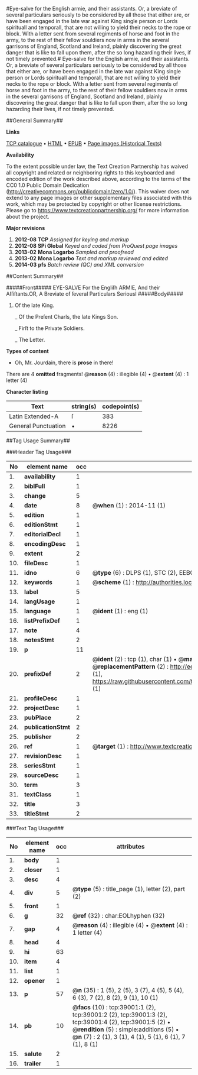 #Eye-salve for the English armie, and their assistants. Or, a breviate of several particulars seriously to be considered by all those that either are, or have been engaged in the late war against King single person or Lords spirituall and temporall, that are not willing to yield their necks to the rope or block. With a letter sent from several regiments of horse and foot in the army, to the rest of their fellow souldiers now in arms in the several garrisons of England, Scotland and Ireland, plainly discovering the great danger that is like to fall upon them, after the so long hazarding their lives, if not timely prevented.#
Eye-salve for the English armie, and their assistants. Or, a breviate of several particulars seriously to be considered by all those that either are, or have been engaged in the late war against King single person or Lords spirituall and temporall, that are not willing to yield their necks to the rope or block. With a letter sent from several regiments of horse and foot in the army, to the rest of their fellow souldiers now in arms in the several garrisons of England, Scotland and Ireland, plainly discovering the great danger that is like to fall upon them, after the so long hazarding their lives, if not timely prevented.

##General Summary##

**Links**

[TCP catalogue](http://www.ota.ox.ac.uk/tcp/)  • 
[HTML](http://tei.it.ox.ac.uk/tcp/Texts-HTML/free/A39/A39112.html)  • 
[EPUB](http://tei.it.ox.ac.uk/tcp/Texts-EPUB/free/A39/A39112.epub) • 
[Page images (Historical Texts)](https://historicaltexts.jisc.ac.uk/eebo-99834500e)

**Availability**

To the extent possible under law, the Text Creation Partnership has waived all copyright and related or neighboring rights to this keyboarded and encoded edition of the work described above, according to the terms of the CC0 1.0 Public Domain Dedication (http://creativecommons.org/publicdomain/zero/1.0/). This waiver does not extend to any page images or other supplementary files associated with this work, which may be protected by copyright or other license restrictions. Please go to https://www.textcreationpartnership.org/ for more information about the project.

**Major revisions**

1. __2012-08__ __TCP__ *Assigned for keying and markup*
1. __2012-08__ __SPi Global__ *Keyed and coded from ProQuest page images*
1. __2013-02__ __Mona Logarbo__ *Sampled and proofread*
1. __2013-02__ __Mona Logarbo__ *Text and markup reviewed and edited*
1. __2014-03__ __pfs__ *Batch review (QC) and XML conversion*

##Content Summary##

#####Front#####
EYE-SALVE For the Engliſh ARMIE, And their Aſſiſtants.OR, A Breviate of ſeveral Particulars Seriousl
#####Body#####

1. Of the late King.

    _ Of the Preſent Charls, the late Kings Son.

    _ Firſt to the Private Soldiers.

    _ The Letter.

**Types of content**

  * Oh, Mr. Jourdain, there is **prose** in there!

There are 4 **omitted** fragments! 
 @__reason__ (4) : illegible (4)  •  @__extent__ (4) : 1 letter (4)

**Character listing**


|Text|string(s)|codepoint(s)|
|---|---|---|
|Latin Extended-A|ſ|383|
|General Punctuation|•|8226|

##Tag Usage Summary##

###Header Tag Usage###

|No|element name|occ|attributes|
|---|---|---|---|
|1.|__availability__|1||
|2.|__biblFull__|1||
|3.|__change__|5||
|4.|__date__|8| @__when__ (1) : 2014-11 (1)|
|5.|__edition__|1||
|6.|__editionStmt__|1||
|7.|__editorialDecl__|1||
|8.|__encodingDesc__|1||
|9.|__extent__|2||
|10.|__fileDesc__|1||
|11.|__idno__|6| @__type__ (6) : DLPS (1), STC (2), EEBO-CITATION (1), PROQUEST (1), VID (1)|
|12.|__keywords__|1| @__scheme__ (1) : http://authorities.loc.gov/ (1)|
|13.|__label__|5||
|14.|__langUsage__|1||
|15.|__language__|1| @__ident__ (1) : eng (1)|
|16.|__listPrefixDef__|1||
|17.|__note__|4||
|18.|__notesStmt__|2||
|19.|__p__|11||
|20.|__prefixDef__|2| @__ident__ (2) : tcp (1), char (1)  •  @__matchPattern__ (2) : ([0-9\-]+):([0-9IVX]+) (1), (.+) (1)  •  @__replacementPattern__ (2) : http://eebo.chadwyck.com/downloadtiff?vid=$1&page=$2 (1), https://raw.githubusercontent.com/textcreationpartnership/Texts/master/tcpchars.xml#$1 (1)|
|21.|__profileDesc__|1||
|22.|__projectDesc__|1||
|23.|__pubPlace__|2||
|24.|__publicationStmt__|2||
|25.|__publisher__|2||
|26.|__ref__|1| @__target__ (1) : http://www.textcreationpartnership.org/docs/. (1)|
|27.|__revisionDesc__|1||
|28.|__seriesStmt__|1||
|29.|__sourceDesc__|1||
|30.|__term__|3||
|31.|__textClass__|1||
|32.|__title__|3||
|33.|__titleStmt__|2||


###Text Tag Usage###

|No|element name|occ|attributes|
|---|---|---|---|
|1.|__body__|1||
|2.|__closer__|1||
|3.|__desc__|4||
|4.|__div__|5| @__type__ (5) : title_page (1), letter (2), part (2)|
|5.|__front__|1||
|6.|__g__|32| @__ref__ (32) : char:EOLhyphen (32)|
|7.|__gap__|4| @__reason__ (4) : illegible (4)  •  @__extent__ (4) : 1 letter (4)|
|8.|__head__|4||
|9.|__hi__|63||
|10.|__item__|4||
|11.|__list__|1||
|12.|__opener__|1||
|13.|__p__|57| @__n__ (35) : 1 (5), 2 (5), 3 (7), 4 (5), 5 (4), 6 (3), 7 (2), 8 (2), 9 (1), 10 (1)|
|14.|__pb__|10| @__facs__ (10) : tcp:39001:1 (2), tcp:39001:2 (2), tcp:39001:3 (2), tcp:39001:4 (2), tcp:39001:5 (2)  •  @__rendition__ (5) : simple:additions (5)  •  @__n__ (7) : 2 (1), 3 (1), 4 (1), 5 (1), 6 (1), 7 (1), 8 (1)|
|15.|__salute__|2||
|16.|__trailer__|1||
